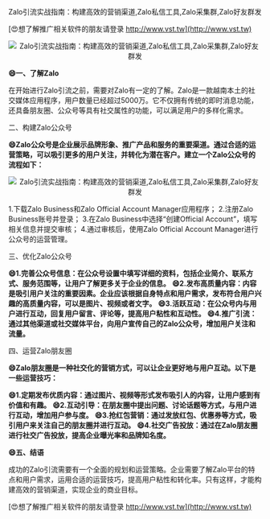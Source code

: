 Zalo引流实战指南：构建高效的营销渠道,Zalo私信工具,Zalo采集群,Zalo好友群发

[😍想了解推广相关软件的朋友请登录 http://www.vst.tw](http://www.vst.tw)

 <center><img src="https://vst.tw/MP4/tuiguang/png/6.png" alt="Zalo引流实战指南：构建高效的营销渠道,Zalo私信工具,Zalo采集群,Zalo好友群发"></center>

**😄一、了解Zalo**

在开始进行Zalo引流之前，需要对Zalo有一定的了解。Zalo是一款越南本土的社交媒体应用程序，用户数量已经超过5000万。它不仅拥有传统的即时消息功能，还具备朋友圈、公众号等具有社交属性的功能，可以满足用户的多样化需求。

二、构建Zalo公众号

**😄Zalo公众号是企业展示品牌形象、推广产品和服务的重要渠道。通过合适的运营策略，可以吸引更多的用户关注，并转化为潜在客户。建立一个Zalo公众号的流程如下：**

 <center><img src="https://vst.tw/MP4/tuiguang/png/6.png" alt="Zalo引流实战指南：构建高效的营销渠道,Zalo私信工具,Zalo采集群,Zalo好友群发"></center>

1.下载Zalo Business和Zalo Official Account Manager应用程序；
2.注册Zalo Business账号并登录；
3.在Zalo Business中选择“创建Official Account”，填写相关信息并提交审核；
4.通过审核后，使用Zalo Official Account Manager进行公众号的运营管理。

三、优化Zalo公众号

**😄1.完善公众号信息：在公众号设置中填写详细的资料，包括企业简介、联系方式、服务范围等，让用户了解更多关于企业的信息。**
**😄2.发布高质量内容：内容是吸引用户关注的重要因素。企业应该根据自身特点和用户需求，发布符合用户兴趣的高质量内容，可以是图片、视频或者文字。**
**😄3.活跃互动：在公众号内与用户进行互动，回复用户留言、评论等，提高用户粘性和互动性。**
**😄4.推广引流：通过其他渠道或社交媒体平台，向用户宣传自己的Zalo公众号，增加用户关注和流量。**

四、运营Zalo朋友圈

**😄Zalo朋友圈是一种社交化的营销方式，可以让企业更好地与用户互动。以下是一些运营技巧：**

**😄1.定期发布优质内容：通过图片、视频等形式发布吸引人的内容，让用户感到有价值和有趣。**
**😄2.互动引导：在朋友圈中提出问题、讨论话题等方式，与用户进行互动，增加用户参与度。**
**😄3.抢红包营销：通过发放红包、优惠券等方式，吸引用户来关注自己的朋友圈并进行互动。**
**😄4.社交广告投放：通过在Zalo朋友圈进行社交广告投放，提高企业曝光率和品牌知名度。**

**😄五、结语**

成功的Zalo引流需要有一个全面的规划和运营策略。企业需要了解Zalo平台的特点和用户需求，运用合适的运营技巧，提高用户粘性和转化率。只有这样，才能构建高效的营销渠道，实现企业的商业目标。

[😍想了解推广相关软件的朋友请登录 http://www.vst.tw](http://www.vst.tw)



